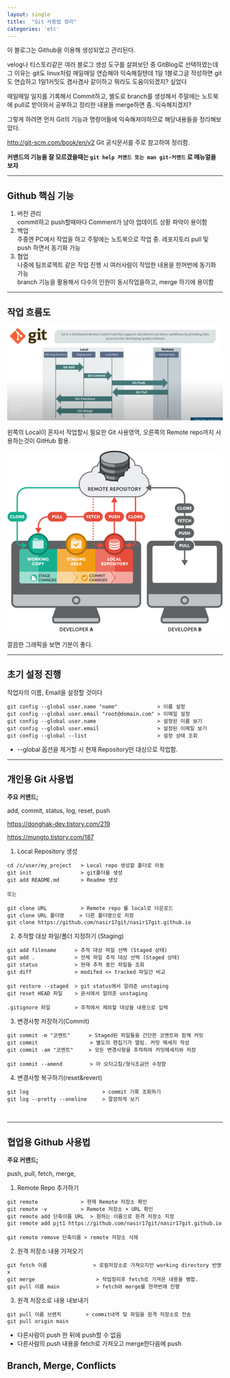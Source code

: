 ```yaml
---
layout: single
title:  "Git 사용법 정리"
categories: 'etc'
---
```

 
이 블로그는 Github을 이용해 생성되었고 관리된다.  

velog나 티스토리같은 여러 블로그 생성 도구를 살펴보던 중 GitBlog로 선택하였는데 그 이유는
git도 linux처럼 매일매일 연습해야 익숙해질텐데 1일 1블로그글 작성하면 git도 연습하고 1일1커밋도 겸사겸사 같이하고 뭐라도 도움이되겠지? 싶었다  

매일매일 일지를 기록해서 Commit하고, 별도로 branch를 생성해서 주말에는 노트북에 pull로 받아와서 공부하고 정리한 내용들 merge하면 좀..익숙해지겠지?  

그렇게 하려면 먼저 Git의 기능과 명령어들에 익숙해져야하므로 해당내용들을 정리해보았다.

http://git-scm.com/book/en/v2 Git 공식문서를 주로 참고하여 정리함.

**커맨드의 기능을 잘 모르겠을때는 ``git help 커맨드 또는 man git-커맨드`` 로 메뉴얼을 보자**

----

## Github 핵심 기능
1. 버전 관리   
    commit하고 push할때마다 Comment가 남아 업데이트 상황 파악이 용이함
2. 백업   
    주중엔 PC에서 작업을 하고 주말에는 노트북으로 작업 중. 레포지토리 pull 및 push 하면서 동기화 가능
3. 협업   
    나중에 팀프로젝트 같은 작업 진행 시 여러사람이 작업한 내용을 한꺼번에 동기화 가능   
    branch 기능을 활용해서 다수의 인원이 동시작업을하고, merge 하기에 용이함


-----


## 작업 흐름도

![flowchart](/assets/images/git1.png)


왼쪽의 Local이 혼자서 작업할시 필요한 Git 사용영역, 오른쪽의 Remote repo까지 사용하는것이 GitHub 활용.


![flowchart](/assets/images/git2.png)

깔끔한 그래픽을 보면 기분이 좋다.


-----

## 초기 설정 진행

작업자의 이름, Email을 설정할 것이다

```
git config --global user.name "name"             > 이름 설정
git config --global user.email "root@domain.com" > 이메일 설정
git config --global user.name                    > 설정된 이름 보기
git config --global user.email                   > 설정된 이메일 보기
git config --global --list                       > 설정 상태 조회
```
- \-\-global 옵션을 제거할 시 현재 Repository만 대상으로 작업함.

----------

## 개인용 Git 사용법

**주요 커맨드;**

add, commit, status, log, reset, push   

https://donghak-dev.tistory.com/219

https://mungto.tistory.com/187

1. Local Repository 생성

```
cd /c/user/my_project   > Local repo 생성할 폴더로 이동  
git init                > git폴더를 생성
git add README.md       > Readme 생성

또는

git clone URL           > Remote repo 를 local로 다운로드 
git clone URL 폴더명     > 다른 폴더명으로 저장
git clone https://github.com/nasir17git/nasir17git.github.io
```

2. 추적할 대상 파일/폴더 지정하기 (Staging)

```
git add filename      > 추적 대상 파일 선택 (Staged 상태)
git add .             > 전체 파일 추적 대상 선택 (Staged 상태)
git status            > 현재 추적 중인 파일들 조회
git diff              > modifed <> tracked 파일간 비교

git restore --staged  > git status에서 알려준 unstaging
git reset HEAD 파일    > 문서에서 알려준 unstaging

.gitignore 파일        > 추적에서 제외할 대상을 내용으로 입력
```

3. 변경사항 저장하기(Commit)

```
git commit -m "코멘트"      > Staged된 파일들을 간단한 코멘트와 함께 커밋
git commit                 > 별도의 편집기가 열림. 커밋 메세지 작성
git commit -am "코멘트"     > 모든 변경사항을 추적하여 커밋메세지와 저장  

git commit --amend         > 아 오타고침/형식조금만 수정함
```

4. 변경사항 복구하기(reset&revert)

```
git log                        > commit 기록 조회하기
git log --pretty --oneline     > 깔끔하게 보기



```
------

## 협업용 Github 사용법

**주요 커맨드;**

push, pull, fetch, merge, 


1. Remote Repo 추가하기

```
git remote              > 현재 Remote 저장소 확인
git remote -v           > Remote 저장소 + URL 확인
git remote add 단축이름 URL  > 원하는 이름으로 원격 저장소 지정 
git remote add pjt1 https://github.com/nasir17git/nasir17git.github.io

git remote remove 단축이름 > remote 저장소 삭제
```

2. 원격 저장소 내용 가져오기

```
git fetch 이름               > 로컬저장소로 가져오지만 working directory 반영 x
git merge                    > 작업정리후 fetch로 가져온 내용을 병합.
git pull 이름 main            > fetch와 merge를 한꺼번에 진행
```

3. 원격 저장소로 내용 내보내기

```
git pull 이름 브랜치        > commit내역 및 파일을 원격 저장소로 전송
git pull origin main
```

- 다른사람이 push 한 뒤에 push할 수 없음
- 다른사람의 push 내용을 fetch로 가져오고 merge한다음에 push

## Branch, Merge, Conflicts
